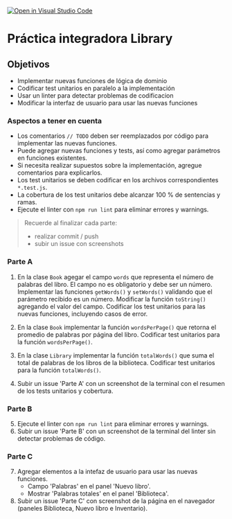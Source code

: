 [![Open in Visual Studio Code](https://classroom.github.com/assets/open-in-vscode-718a45dd9cf7e7f842a935f5ebbe5719a5e09af4491e668f4dbf3b35d5cca122.svg)](https://classroom.github.com/online_ide?assignment_repo_id=15254919&assignment_repo_type=AssignmentRepo)
# Práctica integradora Library

## Objetivos
* Implementar nuevas funciones de lógica de dominio
* Codificar test unitarios en paralelo a la implementación
* Usar un linter para detectar problemas de codificacion
* Modificar la interfaz de usuario para usar las nuevas funciones

### Aspectos a tener en cuenta 

* Los comentarios `// TODO` deben ser reemplazados por código para implementar las nuevas funciones.
* Puede agregar nuevas funciones y tests, así como agregar parámetros en funciones existentes.
* Si necesita realizar supuestos sobre la implementación, agregue comentarios para explicarlos.
* Los test unitarios se deben codificar en los archivos correspondientes `*.test.js`.
* La cobertura de los test unitarios debe alcanzar 100 % de sentencias y ramas.
* Ejecute el linter con `npm run lint` para eliminar errores y warnings.

> Recuerde al finalizar cada parte: 
> * realizar commit / push
> * subir un issue con screenshots

### Parte A

1. En la clase `Book` agegar el campo `words` que representa el número de palabras del libro. El campo no es obligatorio y debe ser un número. Implementar las funciones `getWords()` y `setWords()` validando que el parámetro recibido es un número. Modificar la función `toString()` agregando el valor del campo.
Codificar los test unitarios para las nuevas funciones, incluyendo casos de error.

2. En la clase `Book` implementar la función `wordsPerPage()` que retorna el promedio de palabras por página del libro. 
Codificar test unitarios para la función `wordsPerPage()`.

3. En la clase `Library` implementar la función `totalWords()` que suma el total de palabras de los libros de la biblioteca.
Codificar test unitarios para la función `totalWords()`.

4. Subir un issue 'Parte A' con un screenshot de la terminal con el resumen de los tests unitarios y cobertura.

### Parte B

5. Ejecute el linter con `npm run lint` para eliminar errores y warnings. 
6. Subir un issue 'Parte B' con un screenshot de la terminal del linter sin detectar problemas de código.

### Parte C

7. Agregar elementos a la intefaz de usuario para usar las nuevas funciones.
    * Campo 'Palabras' en el panel 'Nuevo libro'.
    * Mostrar 'Palabras totales' en el panel 'Biblioteca'.
8. Subir un issue 'Parte C' con screenshot de la página en el navegador (paneles Biblioteca, Nuevo libro e Inventario).